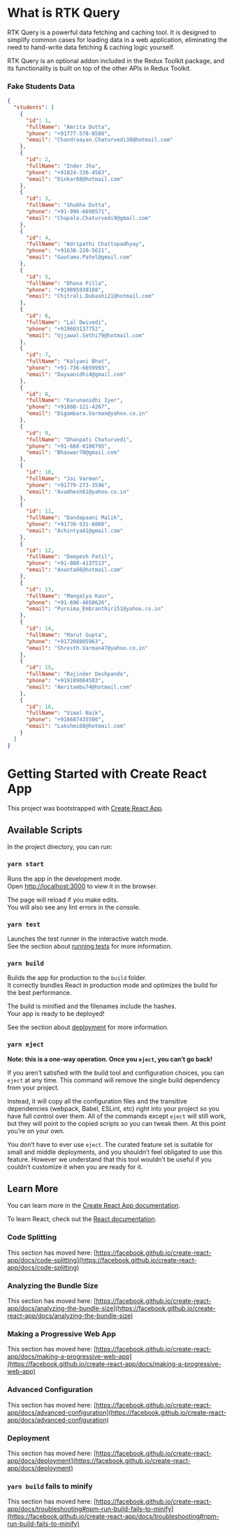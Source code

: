 # What is RTK Query
RTK Query is a powerful data fetching and caching tool. It is designed to simplify common cases for loading data in a web application, eliminating the need to hand-write data fetching & caching logic yourself.

RTK Query is an optional addon included in the Redux Toolkit package, and its functionality is built on top of the other APIs in Redux Toolkit.


### Fake Students Data

```json
{
  "students": [
    {
      "id": 1,
      "fullName": "Amrita Dutta",
      "phone": "+91777-578-8589",
      "email": "Chandraayan.Chaturvedi30@hotmail.com"
    },
    {
      "id": 2,
      "fullName": "Inder Jha",
      "phone": "+91824-336-4563",
      "email": "Dinkar88@hotmail.com"
    },
    {
      "id": 3,
      "fullName": "Shubha Dutta",
      "phone": "+91-996-6698571",
      "email": "Chapala.Chaturvedi9@gmail.com"
    },
    {
      "id": 4,
      "fullName": "Adripathi Chattopadhyay",
      "phone": "+91638-220-5621",
      "email": "Gautama.Patel@gmail.com"
    },
    {
      "id": 5,
      "fullName": "Dhana Pilla",
      "phone": "+919095930108",
      "email": "Chitrali.Dubashi21@hotmail.com"
    },
    {
      "id": 6,
      "fullName": "Lal Dwivedi",
      "phone": "+919603137752",
      "email": "Ujjawal.Sethi79@hotmail.com"
    },
    {
      "id": 7,
      "fullName": "Kalyani Bhat",
      "phone": "+91-736-6659993",
      "email": "Dayaanidhi4@gmail.com"
    },
    {
      "id": 8,
      "fullName": "Karunanidhi Iyer",
      "phone": "+91888-121-4267",
      "email": "Digambara.Varman@yahoo.co.in"
    },
    {
      "id": 9,
      "fullName": "Dhanpati Chaturvedi",
      "phone": "+91-668-0108795",
      "email": "Bhaswar70@gmail.com"
    },
    {
      "id": 10,
      "fullName": "Jai Varman",
      "phone": "+91779-273-3596",
      "email": "Avadhesh61@yahoo.co.in"
    },
    {
      "id": 11,
      "fullName": "Dandapaani Malik",
      "phone": "+91739-531-6060",
      "email": "Achintya41@gmail.com"
    },
    {
      "id": 12,
      "fullName": "Deepesh Patil",
      "phone": "+91-880-4137513",
      "email": "Ananta66@hotmail.com"
    },
    {
      "id": 13,
      "fullName": "Mangalya Kaur",
      "phone": "+91-696-4658626",
      "email": "Purnima_Embranthiri51@yahoo.co.in"
    },
    {
      "id": 14,
      "fullName": "Marut Gupta",
      "phone": "+917208805963",
      "email": "Shresth.Varman47@yahoo.co.in"
    },
    {
      "id": 15,
      "fullName": "Rajinder Deshpande",
      "phone": "+919109084503",
      "email": "Amritambu74@hotmail.com"
    },
    {
      "id": 16,
      "fullName": "Vimal Naik",
      "phone": "+916687435500",
      "email": "Lakshmi68@hotmail.com"
    }
  ]
}
```

# Getting Started with Create React App

This project was bootstrapped with [Create React App](https://github.com/facebook/create-react-app).

## Available Scripts

In the project directory, you can run:

### `yarn start`

Runs the app in the development mode.\
Open [http://localhost:3000](http://localhost:3000) to view it in the browser.

The page will reload if you make edits.\
You will also see any lint errors in the console.

### `yarn test`

Launches the test runner in the interactive watch mode.\
See the section about [running tests](https://facebook.github.io/create-react-app/docs/running-tests) for more information.

### `yarn build`

Builds the app for production to the `build` folder.\
It correctly bundles React in production mode and optimizes the build for the best performance.

The build is minified and the filenames include the hashes.\
Your app is ready to be deployed!

See the section about [deployment](https://facebook.github.io/create-react-app/docs/deployment) for more information.

### `yarn eject`

**Note: this is a one-way operation. Once you `eject`, you can’t go back!**

If you aren’t satisfied with the build tool and configuration choices, you can `eject` at any time. This command will remove the single build dependency from your project.

Instead, it will copy all the configuration files and the transitive dependencies (webpack, Babel, ESLint, etc) right into your project so you have full control over them. All of the commands except `eject` will still work, but they will point to the copied scripts so you can tweak them. At this point you’re on your own.

You don’t have to ever use `eject`. The curated feature set is suitable for small and middle deployments, and you shouldn’t feel obligated to use this feature. However we understand that this tool wouldn’t be useful if you couldn’t customize it when you are ready for it.

## Learn More

You can learn more in the [Create React App documentation](https://facebook.github.io/create-react-app/docs/getting-started).

To learn React, check out the [React documentation](https://reactjs.org/).

### Code Splitting

This section has moved here: [https://facebook.github.io/create-react-app/docs/code-splitting](https://facebook.github.io/create-react-app/docs/code-splitting)

### Analyzing the Bundle Size

This section has moved here: [https://facebook.github.io/create-react-app/docs/analyzing-the-bundle-size](https://facebook.github.io/create-react-app/docs/analyzing-the-bundle-size)

### Making a Progressive Web App

This section has moved here: [https://facebook.github.io/create-react-app/docs/making-a-progressive-web-app](https://facebook.github.io/create-react-app/docs/making-a-progressive-web-app)

### Advanced Configuration

This section has moved here: [https://facebook.github.io/create-react-app/docs/advanced-configuration](https://facebook.github.io/create-react-app/docs/advanced-configuration)

### Deployment

This section has moved here: [https://facebook.github.io/create-react-app/docs/deployment](https://facebook.github.io/create-react-app/docs/deployment)

### `yarn build` fails to minify

This section has moved here: [https://facebook.github.io/create-react-app/docs/troubleshooting#npm-run-build-fails-to-minify](https://facebook.github.io/create-react-app/docs/troubleshooting#npm-run-build-fails-to-minify)
